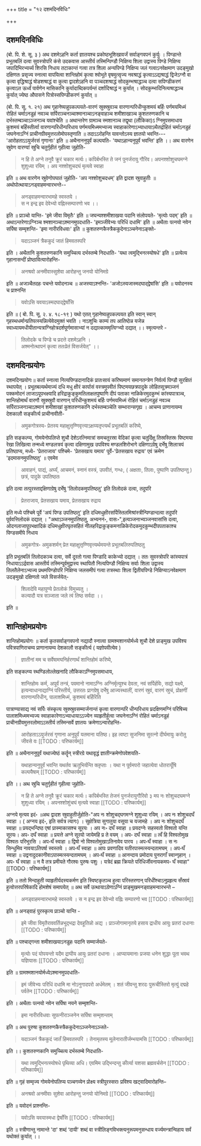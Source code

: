 +++
title = "१२ दशमदिनविधिः"

+++
## दशमदिनविधिः

(बो. पि. शे. सू. ३ ) अथ दशमेऽहनि कर्ता ज्ञातयश्च प्रकोष्ठभूशिखावर्जं सर्वाङ्गवपनं कुर्युः । पिण्डान्ते प्रभूतबलिं दत्वा सुवस्त्रोपरि कंसे उदकवास आस्तीर्य तस्मिन्पिण्डौ निक्षिप्य शिला उद्वास्य पिण्डे निक्षिप्य जपादिभिरभ्यर्च्य शिरसि निधाय तटाकान्तं गत्वा तत्र शिला अन्यपिण्डे निक्षिप्य जलं गत्वाऽनवेक्षमाण उदङ्मुखो दक्षिणतः प्रसृज्य स्नात्वा वापयित्वा शान्तिहोमं कृत्वा श्वोभूते वृषमुत्सृज्य नवश्राद्धं कृत्वाऽऽद्यश्राद्धं द्विजेऽग्नौ वा कृत्वा वृद्धिश्राद्धं षोडशश्राद्धं वा कुत्वा द्वादशेऽहनि वा पञ्चदशश्राद्धं सोदकुम्भश्राद्धञ्च दत्वा सपिण्डीकरणं कृत्वाऽत ऊर्ध्वं पार्वणेन मासिकानि कुर्यादाब्दिकपर्यन्तं दर्शादिश्राद्धं न कुर्यात् । सोदकुम्भादिनित्यश्राद्धञ्च कुर्यात् ज्येष्ठ औपासने पित्रोस्सपिण्डीकरणं कुर्यात् ॥

(बो. पि. सू. १. २१) अथ गृहानेष्यन्नुपकल्पयते-वारणं स्रुक्स्रुवञ्च वारणान्परिधीन्कुशमयं बर्हिः पर्णमयमिध्मं रोहितं चर्माऽनडुहं नवञ्च सर्पिराञ्चनञ्चाश्मानञ्चाऽनङ्वाहञ्च शमीशाखाञ्च कुशतरुणकानि च दर्भस्तम्बञ्चाऽञ्जनञ्च यवांश्चेति ॥ अथान्तरेण ग्रामञ्च स्मशानञ्च तद्वृथा (लौकिका)ऽ ग्निमुपसमाधाय कुशमयं बर्हिस्तीर्त्वा वारणान्परिधीन्परिधाय पर्णमयमिध्ममभ्यज्य स्वाहाकारेणाऽभ्याधायाऽथैतद्रोहितं चर्माऽनडुहं जघनेनाऽग्निं प्राचीनग्रीवमुत्तरलोमोपस्तृणाति ॥ तदाऽऽरोहन्ति यावन्तोऽस्य ज्ञातयो भवन्ति--- 'आरोहताऽऽयुर्जरसं गृणानाः' इति ॥ अथैनाननुपूर्वं कल्पयति- 'यथाऽहान्यनुपूर्वं भवन्ति' इति ।। अथ वारणेन स्रुवेण वारण्यां स्रुचि चतुर्गृहीतं गृहीत्वा जुहोति-

> न हि ते अग्ने तनुवै क्रूरं चकार मर्त्यः। कपिर्बभस्ति ते जनं पुनर्जरायु गौरिव। अपनश्शोशुचघमग्ने शुशुध्या रयिम् । अप नश्शोशुचदघं मृत्यवे स्वाहा 

इति ॥ अथ वारणेन स्रुवेणोपघातं जुहोति- 'अप नश्शोशुचदधम्' इति द्वादश स्रुवाहुतीः ॥ अथोपोत्थायाऽनड्वाहमन्वारभन्ते-- 

> अनड्वाहमन्वारभामहे स्वस्तये ।  
स न इन्द्र इव देवेभ्यो वह्निस्सम्पारणो भव ।।  

इति ॥ प्राञ्चो यान्ति- 'इमे जीवा विमृतैः' इति ॥ जघन्यश्शमीशाखया पदानि संलोपयते- 'मृत्योः पदम्' इति ॥ अथाऽन्तरेणाऽग्निञ्च श्मशानञ्चाऽश्मानमुपदधाति- 'इमञ्जीवेभ्यः परिधिं दधामि' इति ॥ अथैताः पत्नयो नवेन सर्पिषा सम्मृशन्ति- 'इमा नारीरविधवाः' इति ॥ कुशतरुणकैस्त्रैककुदेनाऽञ्चनेनाऽङ्क्ते- 

> यदाऽञ्जनं त्रैककुदं जातं हिमवतस्परि

इति । अथैतानि कुशतरुणकानि समुच्चित्य दर्भस्तम्बे निदधाति- 'यथा त्वमुद्भिनत्स्योषधे' इति ॥ प्रत्येत्य गृहानासन्दीं प्रोष्ठावित्यारोहन्ति- 

> अनश्रवो अनमीवास्सुशेवा आरोहन्तु जनयो योनिमग्रे  

इति ॥ अजञ्चैतदहः पचन्ते यवोदनञ्च ॥ अजस्याऽश्नन्ति- 'अजोऽस्यजास्मदघाद्द्वेषांसि' इति ॥ यवोदनस्य च प्राश्नन्ति 

> यवोऽसि यवयाऽस्मदघाद्द्वेषाँसि

इति ॥ ( बो. पि. सू. २. ४. १८-१९ ) यथो एतत् गृहानेष्यन्नुपकल्पयत इति स्वान् स्वान् गृहस्थधर्मान्प्रतिपत्स्यन्नित्येवेदमुक्तं भवति । नाऽशुचिः काम्यं तप आतिष्ठेन्न यजेन्न स्वाध्यायमधीयीतान्यत्राग्निहोत्रदर्शपूर्णमासाभ्यां न दद्यात्काममृत्विग्भ्यो दद्यात् ।। स्मृत्यन्तरे - 

> तिलोदके च पिण्डे च प्रदत्ते दशमेऽहनि ।  
अश्मनोत्थापनं कृत्वा ततःप्रेतं विसर्जयेत्” ।।  

## दशमदिनप्रयोगः

दशमदिनप्रयोगः॥ कर्ता स्नात्वा नित्यपिण्डदानादिकं प्रातःसायं करिष्यमाणं समानतन्त्रेण निर्वर्त्य पिण्डौ सुरक्षितं स्थापयेत् । प्रभूतबल्यर्थमाज्यं दधि मधु क्षीरं कार्पासं वस्त्रमुपवीतं पिष्टमयछत्रपादुके लोहितसूत्रमञ्जनं पक्कमोदनं लाजाऽपूपभक्ष्यादि हरिद्राकुङ्कुमतिलाक्षतपुष्पाणि दीपं पताका नाळिकेरमुदकुम्भं कांस्यपात्रञ्च, शान्तिहोमार्थं वारणौ स्रुक्स्रुवौ वारणान् परिधीन्कुशमयं बर्हिः पर्णमयमिध्मं रोहितं चर्माऽनडुहं नवञ्च सर्पिराञ्जनञ्चाऽश्मानं शमीशाखां कुशतरुणकानि दर्भस्तम्बञ्चेति सम्भारान्सगृह्य । आचम्य प्राणानायम्य देशकालौ सङ्कीर्त्य प्राचीनावीती-

>अमुकगोत्रस्य॰ प्रेतस्य महाक्षुत्तृण्णिवृत्त्याऽक्षय्यतृप्त्यर्थं प्रभूतबलिं करिष्ये,

इति सङ्कल्प्य, गोमयेनोपलिप्ते शुचौ देशेऽरत्निमात्रां समचतुरस्रा वेदिकां कृत्वा चतुर्दिक्षु तिस्रस्तिस्रः पिष्टमया रेखा लिखित्वा तन्मध्ये मण्डलत्रयं कृत्वा दक्षिणामुख उपविश्य मण्डलशिरोभागे दक्षिणाऽग्रेषु दर्भेषु शिलात्रयं प्रतिष्ठाप्य, मध्ये- 'प्रेतराजाय' पश्चिमे- 'प्रेतसखाय यमाय' पूर्वे-'प्रेतसखाय रुद्राय' एवं क्रमेण 'इदमासनमुपतिष्ठतु' ॥ एवमेव 

> आवाहनं, पाद्यं, अर्घ्यं, आचमनं, स्नानं वस्त्रं, उपवीतं, गन्धः, ( अक्षताः, तिलाः, पुष्पाणि उपतिष्ठन्तु ) छत्रं, पादुके उपतिष्ठतः 

इति दत्वा तत्पुरस्ताद्दक्षिणाग्रेषु दर्भेषु 'तिलोदकमुपतिष्ठतु' इति तिलोदकं दत्वा, तदुपरि 

> प्रेतराजाय, प्रेतसखाय यमाय, प्रेतसखाय रुद्राय

इति मध्ये पश्चिमे पूर्वे 'अयं पिण्ड उपतिष्ठतु' इति दधिमधुक्षीरसर्पिस्तिलमिश्रांस्त्रीन्पिण्डान्दत्वा तदुपरि पूर्ववत्तिलोदकं दद्यात् । "अथाऽञ्जनमुपतिष्ठतु, अभ्यननं॰, वासः॰",इत्यञ्जनाभ्यञ्जनवासांसि दत्वा, ओदनलाजापूपभक्षादिकं दधिमधुक्षीरघृतसहितं नीलहरिद्राकुङ्कमनाळिकेरोदकमुदकुम्भदीपपताकाश्च पिण्डसमीपे निधाय

> अमुकगोत्र॰ अमुकशर्मन् प्रेत महाक्षुत्तृण्णिवृत्त्यर्थमयन्ते प्रभूतबलिरुपतिष्ठतु

इति प्रभूतबलिं तिलोदकञ्च दत्वा, सर्वे दूरतो गत्वा पिण्डादि काकेभ्यो दद्यात् । ततः सुवस्त्रोपरि कांस्यपात्रं निधायाऽऽर्द्रवास आस्तीर्य तस्मिन्पूर्वमुद्वास्य स्थापितौ नित्यपिण्डौ निक्षिप्य सर्वाः शिला उद्वास्य तिलतैलेनाऽभ्यज्य प्रथमपिण्डोपरि निक्षिप्य जलसमीपं गत्वा तत्रस्थाः शिला द्वितीयपिण्डे निक्षिप्याऽनवेक्षमाण उदङ्मुखो दक्षिणतो जले विसर्जयेत्- 

> शिलादेवि महापुण्ये प्रेतलोकं विमुच्यतु ।  
कल्यादौ यत्र सञ्जाता जले त्वं तिष्ठ सर्वदा ।।  

इति ॥

## शान्तिहोमप्रयोगः

शान्तिहोमप्रयोगः ॥ कर्ता कृतसर्वाङ्गवपनो नद्यादौ स्नात्वा ग्रामश्मशानयोर्मध्ये शुचौ देशे प्राङ्मुख उपविश्य पवित्रपाणिराचम्य प्राणानायम्य देशकालौ सङ्कीर्त्य ( यज्ञोपवीत्येव ) 

> ज्ञातीनां मम च सर्वेषामघनिर्हरणार्थं शान्तिहोमं करिष्ये, 

इति सङ्कल्प्य स्थण्डिलोल्लेखनादि लौकिकाऽग्निमुपसमाधाय, 

> शान्तिहोमः कर्म, अपूर्वं तन्त्रं, पवमानो नामाऽग्निः अग्निर्मृत्युश्च देवता, नवं सर्पिर्हविः, सद्यो यक्ष्ये, इत्यन्वाधानाद्याग्निं परिस्तीर्य, उत्तरतः प्रागग्रेषु दर्भेषु आज्यस्थालीं, वारणं स्रुवं, वारणं स्रुचं, प्रोक्षणीं वारणान्परिधीन्, पालाशमिध्मं, कुशमयं बर्हिरिति

पात्राण्यासाद्य नवं सर्पिः संस्कृत्य स्रुक्स्रुवसम्मार्जनान्तं कृत्वा वारणान्परि धीन्परिधाय प्रदक्षिणमग्निं परिषिच्य पालाशमिध्ममभ्यज्य स्वाहाकारेणाऽभ्याधायाऽऽज्येन व्याहृतीर्हुत्वा जघनेनाऽग्निं रोहितं चर्माऽनडुहं प्राचीनग्रीवमुत्तरलोमाऽऽस्तीर्य तस्मिन्सर्वे ज्ञातयः क्रमेणाऽन्वारोहन्ति-

> आरोहताऽऽयुर्जरसं गृणाना अनुपूर्वं यतमाना यतिष्ठ। इह त्वष्टा सुजनिमा सुरत्नो दीर्घमायुः करोतु जीवसे वः
[[TODO : परिष्कार्यम्]]

इति ॥ अथैनाननुपूर्वं यथाज्येष्ठं कर्तॄन् स्त्रीरग्रे
यथावृद्धं ज्ञातीन्क्रमेणोपवेशयति- 

> यथाहान्यनुपूर्वं भवन्ति यथर्तव ऋतुभिर्यन्ति क्लृप्ताः । यथा न पूर्वमपरो जहात्येवा
धोतरायूँषि कल्पयैषाम्
[[TODO : परिष्कार्यम्]]

इति ।। अथ स्रुचि चतुर्गृहीतं गृहीत्वा जुहोति-

> न हि ते अग्ने तनुवै क्रूरं चकार मर्त्यः। कपिर्बभस्ति तेजनं पुनर्जरायुगौरिवो ३ मप नः शोशुचदघमग्ने शुशुध्या रयिम् । अपनश्शोशुंचघं मृत्यवे स्वाहा
[[TODO : परिष्कार्यम्]]

 अग्नये मृत्यव इदं॰ ॥अथ द्वादश स्रुवाहुतीर्जुहोति-"अप नः शोशुचद्घगमग्ने शुशुध्या रयिम् । अप नः शोशुचदघँ स्वाहा । ( अग्नय इदं॰, इति सर्वत्र त्यागः) । सुक्षेत्रिया सुगातुया वसूया च यजामहे । अप नः शोशुचदघँ स्वाहा ॥ प्रयद्भन्दिष्ठ एषां प्रास्माकासश्च सूरयः । अप नः॰ दघँ स्वाहा ॥ प्रयदग्नेः सहस्वतो विश्वतो यन्ति सूरयः। अप॰ दघँ स्वाहा ॥ प्रयत्ते अग्ने सूरयो जायेमहि प्र ते वयम् । अप॰ दघँ स्वाहा ॥ त्वँ हि विश्वतोमुख विश्वतः परिभूरसि । अप॰घँ स्वाहा ॥ द्विषो नो विश्वतोमुखाऽतिनावेव पारय । अप॰घँ स्वाहा । स नः सिन्धुमिव नावयाऽतिपर्षा स्वस्तये । अप॰घँ स्वाहा ॥ आपः प्रवणादिव यतीरपास्मत्स्यन्दतामघम् । अप॰घँ स्वाहा ॥ उद्वनादुदकानीवाऽपास्मत्स्यन्दतामघम् । अप॰घँ स्वाहा ॥ आनन्दाय प्रमोदाय पुनरागाँ स्वान्गृहान् । अप॰ घँ स्वाहा ॥ न वै तत्र प्रमीयते गौरश्वः पुरुषः पशुः । यत्रेदं ब्रह्म क्रियते परिधिर्जीवनायकमप॰ घँ स्वाहा” 
 [[TODO : परिष्कार्यम्]]

 इति ॥ ततो मिन्दाहुती व्याहृतीर्यदस्यकर्मण इति स्विष्टकृतञ्च हुत्वा परिस्तरणान् परिधींश्चाऽनुप्रहृत्य सँस्रावं हुत्वोत्तरपरिषेकादि होमशेषं समापयेत् ॥ अथ सर्वे उत्थायाऽग्रेणाऽग्निं प्राङ्मुखमनड्वाहमन्वारभन्ते –

> अनड्वाहमन्वारभामहे स्वस्तये । स न इन्द्र इव देवेभ्यो वह्निः सम्पारणो भव
[[TODO : परिष्कार्यम्]]

इति ॥ अनड्वाहं पुरस्कृत्य प्राञ्चो यान्ति -

> इमे जीवा विमृतैराववर्तिन्नभूद्भद्रा देवहूतिन्नो अद्य । प्राञ्जोगामानृतये हसाय द्राधीय आयुः प्रतरां दधानाः
[[TODO : परिष्कार्यम्]]

 इति ॥ पश्चाद्गन्ता शमीशाखयाऽनडुहः पदानि सम्मार्जयते-
 
 > मृत्योः पदं योपयन्तो यदैम द्राघीय आयुः प्रतरां दधानाः । आप्यायमानाः प्रजया धनेन शुद्धाः पूता भवथ यज्ञियासः
 [[TODO : परिष्कार्यम्]]

 इति ॥ ग्रामश्मशानयोर्मध्येऽश्मानमुपदधाति-
 
 > इमं जीवेभ्यः परिधिं दधामि मा नोऽनुगादपरो अर्धमेतम् । शतं जीवन्तु शरदः पुरूचीस्तिरो मृत्युं दद्महे पर्वतेन
 [[TODO : परिष्कार्यम्]]

 इति । अथैताः पत्नयो नवेन सर्पिषा नयने सम्मृशन्ति-

 > इमा नारीरविधवाः सुपत्नीराञ्जनेन सर्पिषा सम्मृशन्ताम्
 
इति ॥ अथ पुरुषा कुशतरुणकैस्त्रैककुदेनाऽञ्जनेनाऽञ्जते-

> यदाञ्जनं त्रैककुदं जातँ हिमवतस्परि । तेनामृतस्य मूलेनारातीर्जम्भयामसि
[[TODO : परिष्कार्यम्]]

इति ।। कुशतरुणकानि समुच्चित्य दर्भस्तम्बे निदधाति-

> यथा त्वमुद्भिनत्स्योषधे पृथिव्या अधि। एवमिम उद्भिन्दन्तु कीर्त्या यशसा ब्रह्मवर्चसेन
[[TODO : परिष्कार्यम्]]

इति ॥ गृहं सम्मृज्य गोमयेनोपलिप्य पञ्चगव्येन प्रोक्ष्य स्त्रीपुरस्सराः प्रविश्य खट्वादिमारोहन्ति–

> अनश्रवो अनमीवाः सुशेवा आरोहन्तु जनयो योनिमग्रे
[[TODO : परिष्कार्यम्]]

इति ॥ यवोदनं प्राश्नन्ति- 

> यवोऽसि यवयास्मधा द्वेषाँसि
[[TODO : परिष्कार्यम्]]

इति ॥ स्त्रीणान्तु नामान्ते 'दा' शब्दं ‘दायी' शब्दं वा स्त्रीलिङ्गविभक्त्यनुरूपमनुसन्धाय वर्ज्यमन्त्रान्विहाय सर्वं यथोक्तं कुर्यात् ।।